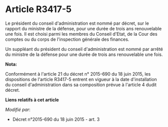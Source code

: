 # Article R3417-5

Le président du conseil d'administration est nommé par décret, sur le rapport du ministre de la défense, pour une durée de
trois ans renouvelable une fois. Il est choisi parmi les membres du Conseil d'Etat, de la Cour des comptes ou du corps de
l'inspection générale des finances. 

Un suppléant du président du conseil d'administration est nommé par arrêté du ministre de la défense pour une durée de trois
ans renouvelable une fois.

**Nota:**

Conformément à l'article 21 du décret n° 2015-690 du 18 juin 2015, les dispositions de l'article R3417-5 entrent en vigueur à
la date d'installation du conseil d'administration dans sa composition prévue à l'article 4 dudit décret.

**Liens relatifs à cet article**

_Modifié par_:

  - Décret n°2015-690 du 18 juin 2015 - art. 3

